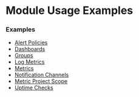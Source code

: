 # Module Usage Examples

### Examples

- [Alert Policies](alert-policies/README.md)
- [Dashboards](dashboards/README.md)
- [Groups](groups/README.md)
- [Log Metrics](log-metrics/README.md)
- [Metrics](metrics/README.md)
- [Notification Channels](notification-channels/README.md)
- [Metric Project Scope](project-scope/README.md)
- [Uptime Checks](uptime-checks/README.md)

<!-- BEGINNING OF PRE-COMMIT-TERRAFORM DOCS HOOK -->
<!-- END OF PRE-COMMIT-TERRAFORM DOCS HOOK -->
